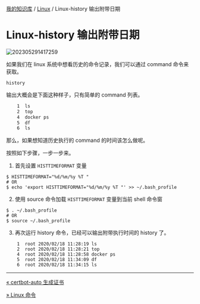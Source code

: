[我的知识库](../README.md) / [Linux](zz_generated_mdi.md) / Linux-history 输出附带日期

# Linux-history 输出附带日期

![202305291417259](https://fs.poneding.com/images/202305291417259.jpg)

如果我们在 linux 系统中想看历史的命令记录，我们可以通过 command 命令来获取。

```shell
history
```

输出大概会是下面这种样子，只有简单的 command 列表。

```tex
    1  ls
    2  top
    4  docker ps
    5  df
    6  ls 
```

那么，如果想知道历史执行的 command 的时间该怎么做呢。

按照如下步骤，一步一步来。

1. 首先设置 `HISTTIMEFORMAT` 变量

```shell
$ HISTTIMEFORMAT="%d/%m/%y %T "
# OR
$ echo 'export HISTTIMEFORMAT="%d/%m/%y %T "' >> ~/.bash_profile
```

2. 使用 source 命令加载 `HISTTIMEFORMAT` 变量到当前 shell 命令窗

```shell
$ . ~/.bash_profile
# OR
$ source ~/.bash_profile
```

3. 再次运行 history 命令，已经可以输出附带执行时间的 history 了。

```shell
    1  root 2020/02/18 11:28:19 ls
    2  root 2020/02/18 11:28:21 top
    4  root 2020/02/18 11:28:58 docker ps
    5  root 2020/02/18 11:34:09 df
    6  root 2020/02/18 11:34:15 ls
```

---
[« certbot-auto 生成证书](certbot-auto-gen-cert.md)

[» Linux 命令](linux-commands.md)
